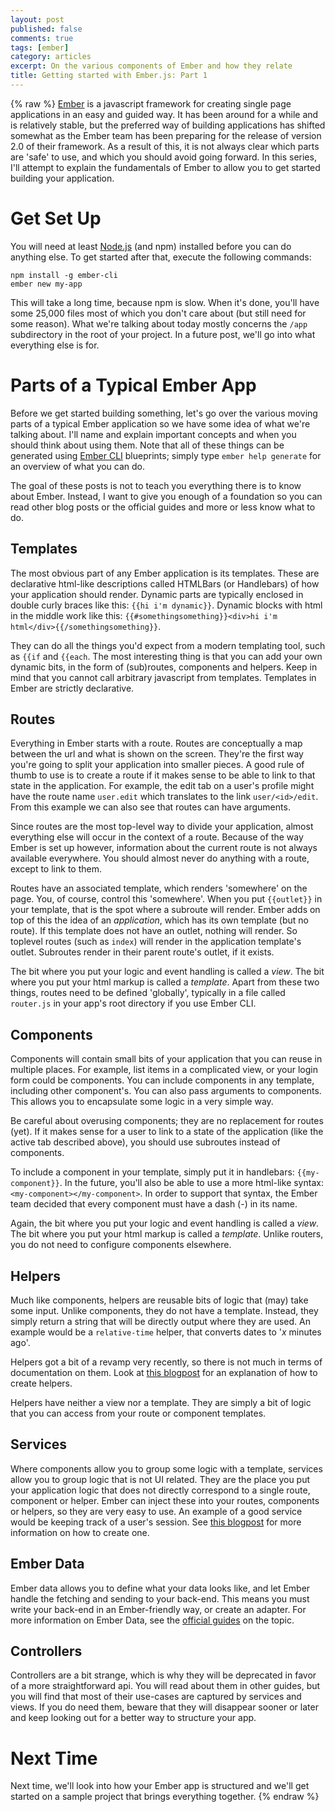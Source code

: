 ```yaml
---
layout: post
published: false
comments: true
tags: [ember]
category: articles
excerpt: On the various components of Ember and how they relate
title: Getting started with Ember.js: Part 1
---
```

{% raw %}
[Ember] is a javascript framework for creating single page applications in an
easy and guided way. It has been around for a while and is relatively stable,
but the preferred way of building applications has shifted somewhat as the
Ember team has been preparing for the release of version 2.0 of their
framework. As a result of this, it is not always clear which parts are 'safe'
to use, and which you should avoid going forward. In this series, I'll attempt
to explain the fundamentals of Ember to allow you to get started building your
application.

[Ember]: http://emberjs.com

# Get Set Up

You will need at least [Node.js](https://nodejs.org/) (and npm) installed
before you can do anything else. To get started after that, execute the
following commands:

    npm install -g ember-cli
    ember new my-app

This will take a long time, because npm is slow. When it's done, you'll have
some 25,000 files most of which you don't care about (but still need for some
reason). What we're talking about today mostly concerns the `/app` subdirectory
in the root of your project. In a future post, we'll go into what everything
else is for.

# Parts of a Typical Ember App

Before we get started building something, let's go over the various moving
parts of a typical Ember application so we have some idea of what we're talking
about. I'll name and explain important concepts and when you should think about
using them. Note that all of these things can be generated using [Ember CLI]
blueprints; simply type `ember help generate` for an overview of what you can
do.

The goal of these posts is not to teach you everything there is to know about
Ember. Instead, I want to give you enough of a foundation so you can read other
blog posts or the official guides and more or less know what to do.

[Ember CLI]: http://www.ember-cli.com/

## Templates 

The most obvious part of any Ember application is its templates. These are
declarative html-like descriptions called HTMLBars (or Handlebars) of how your
application should render. Dynamic parts are typically enclosed in double curly
braces like this: `{{hi i'm dynamic}}`. Dynamic blocks with html in the middle
work like this: `{{#somethingsomething}}<div>hi i'm
html</div>{{/somethingsomething}}`.

They can do all the things you'd expect from a modern templating tool, such as
`{{if` and `{{each`. The most interesting thing is that you can add your own
dynamic bits, in the form of (sub)routes, components and helpers. Keep in mind
that you cannot call arbitrary javascript from templates. Templates in Ember
are strictly declarative. 

## Routes

Everything in Ember starts with a route. Routes are conceptually a map between
the url and what is shown on the screen. They're the first way you're going to
split your application into smaller pieces. A good rule of thumb to use is to
create a route if it makes sense to be able to link to that state in the
application. For example, the edit tab on a user's profile might have the route
name `user.edit` which translates to the link `user/<id>/edit`. From this
example we can also see that routes can have arguments.

Since routes are the most top-level way to divide your application, almost
everything else will occur in the context of a route. Because of the way Ember
is set up however, information about the current route is not always available
everywhere. You should almost never do anything with a route, except to link to
them.

Routes have an associated template, which renders 'somewhere' on the page. You,
of course, control this 'somewhere'. When you put `{{outlet}}` in your
template, that is the spot where a subroute will render. Ember adds on top of
this the idea of an *application*, which has its own template (but no route).
If this template does not have an outlet, nothing will render. So toplevel
routes (such as `index`) will render in the application template's outlet.
Subroutes render in their parent route's outlet, if it exists.

The bit where you put your logic and event handling is called a *view*. The bit
where you put your html markup is called a *template*. Apart from these two
things, routes need to be defined 'globally', typically in a file called
`router.js` in your app's root directory if you use Ember CLI.

## Components

Components will contain small bits of your application that you can reuse in
multiple places. For example, list items in a complicated view, or your login
form could be components. You can include components in any template, including
other component's. You can also pass arguments to components. This allows you
to encapsulate some logic in a very simple way.

Be careful about overusing components; they are no replacement for routes
(yet). If it makes sense for a user to link to a state of the application (like
the active tab described above), you should use subroutes instead of
components.

To include a component in your template, simply put it in handlebars:
`{{my-component}}`. In the future, you'll also be able to use a more html-like
syntax: `<my-component></my-component>`. In order to support that syntax, the
Ember team decided that every component must have a dash (-) in its name.

Again, the bit where you put your logic and event handling is called a *view*.
The bit where you put your html markup is called a *template*. Unlike routers,
you do not need to configure components elsewhere.

## Helpers

Much like components, helpers are reusable bits of logic that (may) take some
input. Unlike components, they do not have a template. Instead, they simply
return a string that will be directly output where they are used. An example
would be a `relative-time` helper, that converts dates to '*x* minutes ago'.

Helpers got a bit of a revamp very recently, so there is not much in terms of
documentation on them. Look at [this
blogpost](http://emberjs.com/blog/2015/06/12/ember-1-13-0-released.html#toc_new-ember-js-helper-api)
for an explanation of how to create helpers.

Helpers have neither a view nor a template. They are simply a bit of logic
that you can access from your route or component templates.

## Services

Where components allow you to group some logic with a template, services allow
you to group logic that is not UI related. They are the place you put your
application logic that does not directly correspond to a single route,
component or helper. Ember can inject these into your routes, components or
helpers, so they are very easy to use. An example of a good service would be
keeping track of a user's session. See [this
blogpost](http://chrishenn.net/writing/using-services-ember.html) for more
information on how to create one.

## Ember Data

Ember data allows you to define what your data looks like, and let Ember handle
the fetching and sending to your back-end. This means you must write your
back-end in an Ember-friendly way, or create an adapter. For more information
on Ember Data, see the [official
guides](http://guides.emberjs.com/v1.12.0/models/) on the topic.

## Controllers

Controllers are a bit strange, which is why they will be deprecated in favor of
a more straightforward api. You will read about them in other guides, but you
will find that most of their use-cases are captured by services and views. If
you do need them, beware that they will disappear sooner or later and keep
looking out for a better way to structure your app.

# Next Time

Next time, we'll look into how your Ember app is structured and we'll get
started on a sample project that brings everything together.
{% endraw %}
